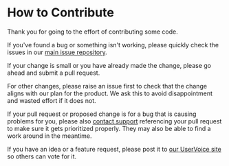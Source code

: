 # How to Contribute
Thank you for going to the effort of contributing some code.

If you've found a bug or something isn't working, please quickly check the issues in 
our [main issue repository](https://github.com/OctopusDeploy/Issues).

If your change is small or you have already made the change, please go ahead and submit a pull request.

For other changes, please raise an issue first to check that the change aligns with our plan for the product. We ask this to avoid disappointment and wasted effort if it does not.

If your pull request or proposed change is for a bug that is causing problems for you, please also [contact support](http://octopusdeploy.com/support) referencing your pull request to make sure it gets prioritized properly. They may also be able to find a work around in the meantime.

If you have an idea or a feature request, please post it to [our UserVoice site](http://octopusdeploy.uservoice.com) so others can vote for it. 
